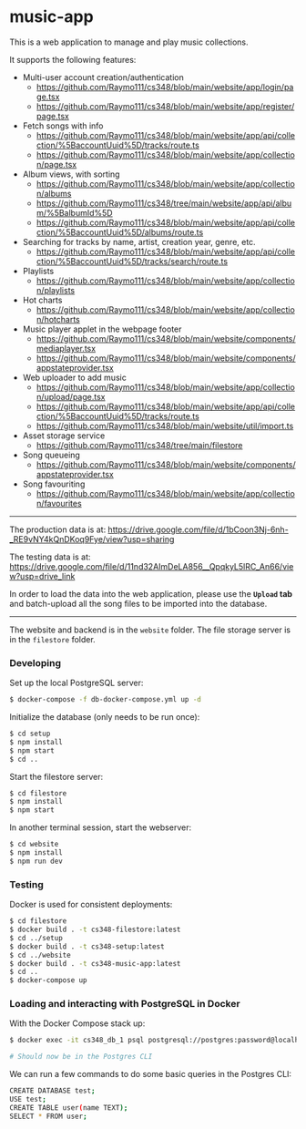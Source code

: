 # music-app

This is a web application to manage and play music collections.

It supports the following features:

- Multi-user account creation/authentication
  - https://github.com/Raymo111/cs348/blob/main/website/app/login/page.tsx
  - https://github.com/Raymo111/cs348/blob/main/website/app/register/page.tsx
- Fetch songs with info
  - https://github.com/Raymo111/cs348/blob/main/website/app/api/collection/%5BaccountUuid%5D/tracks/route.ts
  - https://github.com/Raymo111/cs348/blob/main/website/app/collection/page.tsx
- Album views, with sorting
  - https://github.com/Raymo111/cs348/blob/main/website/app/collection/albums
  - https://github.com/Raymo111/cs348/tree/main/website/app/api/album/%5BalbumId%5D
  - https://github.com/Raymo111/cs348/blob/main/website/app/api/collection/%5BaccountUuid%5D/albums/route.ts
- Searching for tracks by name, artist, creation year, genre, etc.
  - https://github.com/Raymo111/cs348/blob/main/website/app/api/collection/%5BaccountUuid%5D/tracks/search/route.ts
- Playlists
  - https://github.com/Raymo111/cs348/blob/main/website/app/collection/playlists
- Hot charts
  - https://github.com/Raymo111/cs348/blob/main/website/app/collection/hotcharts
- Music player applet in the webpage footer
  - https://github.com/Raymo111/cs348/blob/main/website/components/mediaplayer.tsx
  - https://github.com/Raymo111/cs348/blob/main/website/components/appstateprovider.tsx
- Web uploader to add music
  - https://github.com/Raymo111/cs348/blob/main/website/app/collection/upload/page.tsx
  - https://github.com/Raymo111/cs348/blob/main/website/app/api/collection/%5BaccountUuid%5D/tracks/route.ts
  - https://github.com/Raymo111/cs348/blob/main/website/util/import.ts
- Asset storage service
  - https://github.com/Raymo111/cs348/tree/main/filestore
- Song queueing
  - https://github.com/Raymo111/cs348/blob/main/website/components/appstateprovider.tsx
- Song favouriting
  - https://github.com/Raymo111/cs348/blob/main/website/app/collection/favourites

---

The production data is at: https://drive.google.com/file/d/1bCoon3Nj-6nh-_RE9vNY4kQnDKoq9Fye/view?usp=sharing

The testing data is at: https://drive.google.com/file/d/11nd32AImDeLA856__QpqkyL5lRC_An66/view?usp=drive_link

In order to load the data into the web application, please use the **`Upload` tab** and batch-upload all the song files to be imported into the database.

---

The website and backend is in the `website` folder. The file storage server is in the `filestore` folder.

### Developing

Set up the local PostgreSQL server:

```bash
$ docker-compose -f db-docker-compose.yml up -d
```

Initialize the database (only needs to be run once):

```bash
$ cd setup
$ npm install
$ npm start
$ cd ..
```

Start the filestore server:

```bash
$ cd filestore
$ npm install
$ npm start
```

In another terminal session, start the webserver:

```bash
$ cd website
$ npm install
$ npm run dev
```

### Testing

Docker is used for consistent deployments:

```bash
$ cd filestore
$ docker build . -t cs348-filestore:latest
$ cd ../setup
$ docker build . -t cs348-setup:latest
$ cd ../website
$ docker build . -t cs348-music-app:latest
$ cd ..
$ docker-compose up
```

### Loading and interacting with PostgreSQL in Docker

With the Docker Compose stack up:

```bash
$ docker exec -it cs348_db_1 psql postgresql://postgres:password@localhost/musicapp

# Should now be in the Postgres CLI
```

We can run a few commands to do some basic queries in the Postgres CLI:

```bash
CREATE DATABASE test;
USE test;
CREATE TABLE user(name TEXT);
SELECT * FROM user;
```
